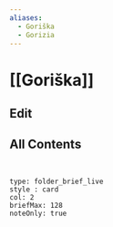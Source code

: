 ```yaml
---
aliases:
  - Goriška
  - Gorizia
---
```

# [[Goriška]] 

## Edit

## All Contents

```folderv
```

```folderv
```

```ccard
type: folder_brief_live
style : card
col: 2
briefMax: 128
noteOnly: true
```
